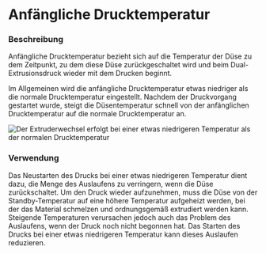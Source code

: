 Anfängliche Drucktemperatur
====
### **Beschreibung**
Anfängliche Drucktemperatur bezieht sich auf die Temperatur der Düse zu dem Zeitpunkt, zu dem diese Düse zurückgeschaltet wird und beim Dual-Extrusionsdruck wieder mit dem Drucken beginnt.

Im Allgemeinen wird die anfängliche Drucktemperatur etwas niedriger als die normale Drucktemperatur eingestellt.
Nachdem der Druckvorgang gestartet wurde, steigt die Düsentemperatur schnell von der anfänglichen Drucktemperatur auf die normale Drucktemperatur an.

![Der Extruderwechsel erfolgt bei einer etwas niedrigeren Temperatur als der normalen Drucktemperatur](../images/temperature_regulation.svg)

### **Verwendung**
Das Neustarten des Drucks bei einer etwas niedrigeren Temperatur dient dazu, die Menge des Auslaufens zu verringern, wenn die Düse zurückschaltet. Um den Druck wieder aufzunehmen, muss die Düse von der Standby-Temperatur auf eine höhere Temperatur aufgeheizt werden, bei der das Material schmelzen und ordnungsgemäß extrudiert werden kann. Steigende Temperaturen verursachen jedoch auch das Problem des Auslaufens, wenn der Druck noch nicht begonnen hat. Das Starten des Drucks bei einer etwas niedrigeren Temperatur kann dieses Auslaufen reduzieren.